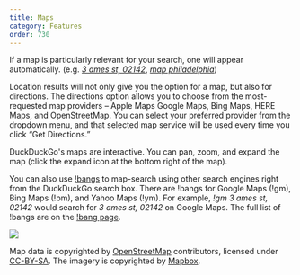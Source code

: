 ```yaml
---
title: Maps
category: Features
order: 730
---
```

<html><body><p>If a map is particularly relevant for your search, one will appear automatically. (e.g. <a href="https://duckduckgo.com/?q=3+ames+st%2C+02142"><em>3 ames st, 02142</em></a>, <a href="https://duckduckgo.com/?q=map+philadelphia"><em>map philadelphia</em></a>)</p>&#xD;
&#xD;
<p>&#xD;
Location results will not only give you the option for a map, but also for directions. The directions option allows you to choose from the most-requested map providers – Apple Maps Google Maps, Bing Maps, HERE Maps, and OpenStreetMap.  You can select your preferred provider from the dropdown menu, and that selected map service will be used every time you click “Get Directions.”&#xD;
</p>&#xD;
&#xD;
<p>DuckDuckGo's maps are interactive. You can pan, zoom, and expand the map (click the expand icon at the bottom right of the map).</p>&#xD;
&#xD;
<p>You can also use <a href="https://duckduckgo.com/bang">!bangs</a> to map-search using other search engines right from the DuckDuckGo search box. There are !bangs for Google Maps (!gm), Bing Maps (!bm), and Yahoo Maps (!ym). For example, <em>!gm 3 ames st, 02142</em> would search for <em>3 ames st, 02142</em> on Google Maps. The full list of !bangs are on the <a href="https://duckduckgo.com/bang">!bang page</a>.</p>&#xD;
&#xD;
<img src="/edition-jekyll-template/images/gCLE4T6.png "></img><p>Map data is copyrighted by <a href="http://openstreetmap.org/">OpenStreetMap</a> contributors, licensed under <a href="https://creativecommons.org/licenses/by-sa/2.0/">CC-BY-SA</a>. The imagery is copyrighted by <a href="https://www.mapbox.com/">Mapbox</a>.</p></body></html>
